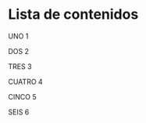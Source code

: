 <h1>Lista de contenidos</h1>
<p> UNO 1 </p>
<p> DOS 2 </p>
<p> TRES 3 </p>
<p> CUATRO 4 </p>
<p> CINCO 5 </p>
<p> SEIS 6 </p>
